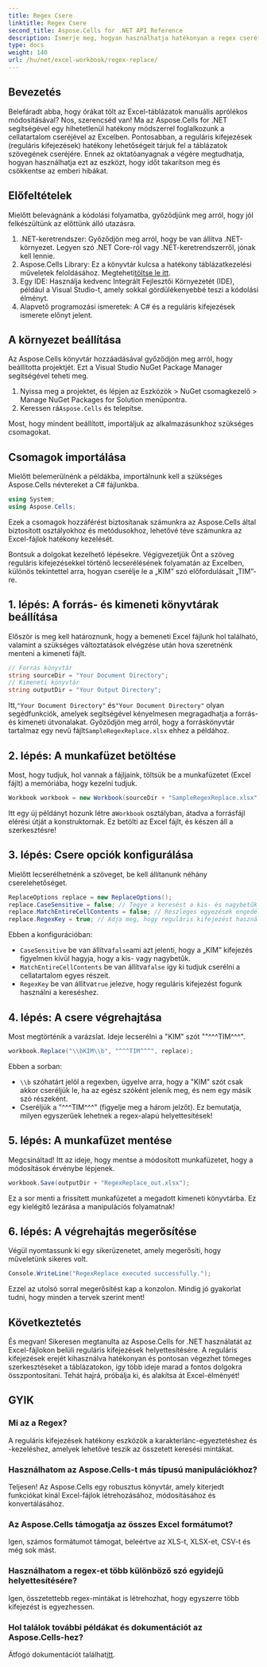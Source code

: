 ```yaml
---
title: Regex Csere
linktitle: Regex Csere
second_title: Aspose.Cells for .NET API Reference
description: Ismerje meg, hogyan használhatja hatékonyan a regex cserét az Excelben az Aspose.Cells for .NET segítségével. Növelje a táblázatkezelési feladatok termelékenységét és pontosságát.
type: docs
weight: 140
url: /hu/net/excel-workbook/regex-replace/
---
```

## Bevezetés

Belefáradt abba, hogy órákat tölt az Excel-táblázatok manuális aprólékos módosításával? Nos, szerencséd van! Ma az Aspose.Cells for .NET segítségével egy hihetetlenül hatékony módszerrel foglalkozunk a cellatartalom cseréjével az Excelben. Pontosabban, a reguláris kifejezések (reguláris kifejezések) hatékony lehetőségeit tárjuk fel a táblázatok szövegének cseréjére. Ennek az oktatóanyagnak a végére megtudhatja, hogyan használhatja ezt az eszközt, hogy időt takarítson meg és csökkentse az emberi hibákat.

## Előfeltételek

Mielőtt belevágnánk a kódolási folyamatba, győződjünk meg arról, hogy jól felkészültünk az előttünk álló utazásra.

1. .NET-keretrendszer: Győződjön meg arról, hogy be van állítva .NET-környezet. Legyen szó .NET Core-ról vagy .NET-keretrendszerről, jónak kell lennie.
2.  Aspose.Cells Library: Ez a könyvtár kulcsa a hatékony táblázatkezelési műveletek feloldásához. Megteheti[töltse le itt](https://releases.aspose.com/cells/net/).
3. Egy IDE: Használja kedvenc Integrált Fejlesztői Környezetét (IDE), például a Visual Studio-t, amely sokkal gördülékenyebbé teszi a kódolási élményt.
4. Alapvető programozási ismeretek: A C# és a reguláris kifejezések ismerete előnyt jelent.

## A környezet beállítása

Az Aspose.Cells könyvtár hozzáadásával győződjön meg arról, hogy beállította projektjét. Ezt a Visual Studio NuGet Package Manager segítségével teheti meg.

1. Nyissa meg a projektet, és lépjen az Eszközök > NuGet csomagkezelő > Manage NuGet Packages for Solution menüpontra.
2.  Keressen rá`Aspose.Cells` és telepítse.

Most, hogy mindent beállított, importáljuk az alkalmazásunkhoz szükséges csomagokat.

## Csomagok importálása

Mielőtt belemerülnénk a példákba, importálnunk kell a szükséges Aspose.Cells névtereket a C# fájlunkba.

```csharp
using System;
using Aspose.Cells;
```

Ezek a csomagok hozzáférést biztosítanak számunkra az Aspose.Cells által biztosított osztályokhoz és metódusokhoz, lehetővé téve számunkra az Excel-fájlok hatékony kezelését.

Bontsuk a dolgokat kezelhető lépésekre. Végigvezetjük Önt a szöveg reguláris kifejezésekkel történő lecserélésének folyamatán az Excelben, különös tekintettel arra, hogyan cserélje le a „KIM” szó előfordulásait „TIM”-re.

## 1. lépés: A forrás- és kimeneti könyvtárak beállítása

Először is meg kell határoznunk, hogy a bemeneti Excel fájlunk hol található, valamint a szükséges változtatások elvégzése után hova szeretnénk menteni a kimeneti fájlt.

```csharp
// Forrás könyvtár
string sourceDir = "Your Document Directory";
// Kimeneti könyvtár
string outputDir = "Your Output Directory";
```

 Itt,`"Your Document Directory"` és`"Your Document Directory"` olyan segédfunkciók, amelyek segítségével kényelmesen megragadhatja a forrás- és kimeneti útvonalakat. Győződjön meg arról, hogy a forráskönyvtár tartalmaz egy nevű fájlt`SampleRegexReplace.xlsx` ehhez a példához.

## 2. lépés: A munkafüzet betöltése

Most, hogy tudjuk, hol vannak a fájljaink, töltsük be a munkafüzetet (Excel fájlt) a memóriába, hogy kezelni tudjuk.

```csharp
Workbook workbook = new Workbook(sourceDir + "SampleRegexReplace.xlsx");
```

 Itt egy új példányt hozunk létre a`Workbook` osztályban, átadva a forrásfájl elérési útját a konstruktornak. Ez betölti az Excel fájlt, és készen áll a szerkesztésre!

## 3. lépés: Csere opciók konfigurálása

Mielőtt lecserélhetnénk a szöveget, be kell állítanunk néhány cserelehetőséget.

```csharp
ReplaceOptions replace = new ReplaceOptions();
replace.CaseSensitive = false; // Tegye a keresést a kis- és nagybetűk megkülönböztetésére
replace.MatchEntireCellContents = false; // Részleges egyezések engedélyezése
replace.RegexKey = true; // Adja meg, hogy reguláris kifejezést használunk
```

Ebben a konfigurációban:
- `CaseSensitive` be van állítva`false`ami azt jelenti, hogy a „KIM” kifejezés figyelmen kívül hagyja, hogy a kis- vagy nagybetűk.
- `MatchEntireCellContents` be van állítva`false` így ki tudjuk cserélni a cellatartalom egyes részeit.
- `RegexKey` be van állítva`true` jelezve, hogy reguláris kifejezést fogunk használni a kereséshez.

## 4. lépés: A csere végrehajtása

Most megtörténik a varázslat. Ideje lecserélni a "KIM" szót ""^^^TIM^^^".

```csharp
workbook.Replace("\\bKIM\\b", "^^^TIM^^^", replace);
```

Ebben a sorban:
- `\\b` szóhatárt jelöl a regexben, ügyelve arra, hogy a "KIM" szót csak akkor cseréljük le, ha az egész szóként jelenik meg, és nem egy másik szó részeként.
- Cseréljük a "^^^TIM^^^" (figyelje meg a három jelzőt). Ez bemutatja, milyen egyszerűek lehetnek a regex-alapú helyettesítések!

## 5. lépés: A munkafüzet mentése

Megcsináltad! Itt az ideje, hogy mentse a módosított munkafüzetet, hogy a módosítások érvénybe lépjenek.

```csharp
workbook.Save(outputDir + "RegexReplace_out.xlsx");
```

Ez a sor menti a frissített munkafüzetet a megadott kimeneti könyvtárba. Ez egy kielégítő lezárása a manipulációs folyamatnak!

## 6. lépés: A végrehajtás megerősítése

Végül nyomtassunk ki egy sikerüzenetet, amely megerősíti, hogy műveletünk sikeres volt.

```csharp
Console.WriteLine("RegexReplace executed successfully.");
```

Ezzel az utolsó sorral megerősítést kap a konzolon. Mindig jó gyakorlat tudni, hogy minden a tervek szerint ment!

## Következtetés

És megvan! Sikeresen megtanulta az Aspose.Cells for .NET használatát az Excel-fájlokon belüli reguláris kifejezések helyettesítésére. A reguláris kifejezések erejét kihasználva hatékonyan és pontosan végezhet tömeges szerkesztéseket a táblázatokon, így több ideje marad a fontos dolgokra összpontosítani. Tehát hajrá, próbálja ki, és alakítsa át Excel-élményét!

## GYIK 

### Mi az a Regex?  
A reguláris kifejezések hatékony eszközök a karakterlánc-egyeztetéshez és -kezeléshez, amelyek lehetővé teszik az összetett keresési mintákat.

### Használhatom az Aspose.Cells-t más típusú manipulációkhoz?  
Teljesen! Az Aspose.Cells egy robusztus könyvtár, amely kiterjedt funkciókat kínál Excel-fájlok létrehozásához, módosításához és konvertálásához.

### Az Aspose.Cells támogatja az összes Excel formátumot?  
Igen, számos formátumot támogat, beleértve az XLS-t, XLSX-et, CSV-t és még sok mást.

### Használhatom a regex-et több különböző szó egyidejű helyettesítésére?  
Igen, összetettebb regex-mintákat is létrehozhat, hogy egyszerre több kifejezést is egyezhessen.

### Hol találok további példákat és dokumentációt az Aspose.Cells-hez?  
 Átfogó dokumentációt találhat[itt](https://reference.aspose.com/cells/net/).